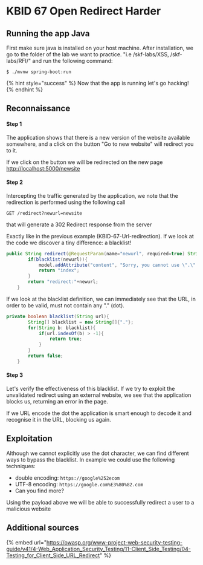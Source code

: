# KBID 67 Open Redirect Harder

## Running the app Java

First make sure java is installed on your host machine.
After installation, we go to the folder of the lab we want to practice.
"i.e /skf-labs/XSS, /skf-labs/RFI/" and run the following command:

```
$ ./mvnw spring-boot:run
```

{% hint style="success" %}
Now that the app is running let's go hacking!
{% endhint %}

## Reconnaissance

#### Step 1

The application shows that there is a new version of the website available somewhere, and a click on the button "Go to new website" will redirect you to it.

If we click on the button we will be redirected on the new page [http://localhost:5000/newsite](http://localhost:5000/newsite)

#### Step 2

Intercepting the traffic generated by the application, we note that the redirection is performed using the following call

```text
GET /redirect?newurl=newsite
```

that will generate a 302 Redirect response from the server

Exactly like in the previous example \(KBID-67-Url-redirection\). If we look at the code we discover a tiny difference: a blacklist!

```java
public String redirect(@RequestParam(name="newurl", required=true) String newurl, Model model) {
        if(blacklist(newurl)){
            model.addAttribute("content", "Sorry, you cannot use \".\" in the redirect");
            return "index";
        }
		return "redirect:"+newurl;
	}
```

If we look at the blacklist definition, we can immediately see that the URL, in order to be valid, must not contain any "." \(dot\).

```java
private boolean blacklist(String url){
        String[] blacklist = new String[]{"."};
        for(String b: blacklist){
            if(url.indexOf(b) > -1){
                return true;
            }
        }
        return false;
    }
```

#### Step 3

Let's verify the effectiveness of this blacklist. If we try to exploit the unvalidated redirect using an external website, we see that the application blocks us, returning an error in the page.

If we URL encode the dot the application is smart enough to decode it and recognise it in the URL, blocking us again.

## Exploitation

Although we cannot explicitly use the dot character, we can find different ways to bypass the blacklist. In example we could use the following techniques:

- double encoding: `https://google%252ecom`
- UTF-8 encoding: `https://google.com%E3%80%82.com`
- Can you find more?

Using the payload above we will be able to successfully redirect a user to a malicious website

## Additional sources

{% embed url="https://owasp.org/www-project-web-security-testing-guide/v41/4-Web_Application_Security_Testing/11-Client_Side_Testing/04-Testing_for_Client_Side_URL_Redirect" %}
